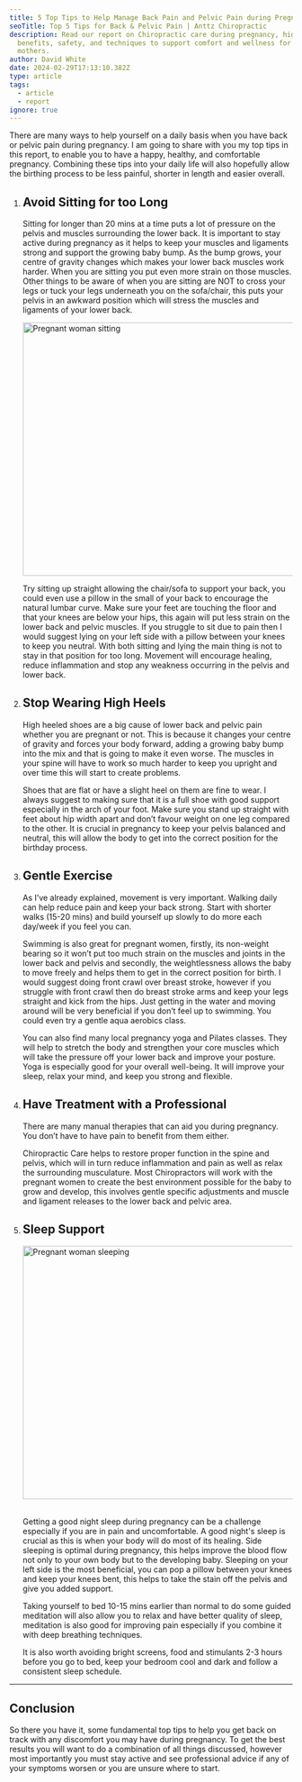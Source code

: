 ```yaml
---
title: 5 Top Tips to Help Manage Back Pain and Pelvic Pain during Pregnancy
seoTitle: Top 5 Tips for Back & Pelvic Pain | Anttz Chiropractic
description: Read our report on Chiropractic care during pregnancy, highlighting
  benefits, safety, and techniques to support comfort and wellness for expectant
  mothers.
author: David White
date: 2024-02-29T17:13:10.382Z
type: article
tags:
  - article
  - report
ignore: true
---
```

There are many ways to help yourself on a daily basis when you have back or pelvic pain during pregnancy. I am going to share with you my top tips in this report, to enable you to have a happy, healthy, and comfortable pregnancy. Combining these tips into your daily life will also hopefully allow the birthing process to be less painful, shorter in length and easier overall.

1. ## Avoid Sitting for too Long

   Sitting for longer than 20 mins at a time puts a lot of pressure on the pelvis and muscles surrounding the lower back. It is important to stay active during pregnancy as it helps to keep your muscles and ligaments strong and support the growing baby bump. As the bump grows, your centre of gravity changes which makes your lower back muscles work harder. When you are sitting you put even more strain on those muscles. Other things to be aware of when you are sitting are NOT to cross your legs or tuck your legs underneath you on the sofa/chair, this puts your pelvis in an awkward position which will stress the muscles and ligaments of your lower back.

   <img src="/_includes/static/img/pregnancy-report.webp" alt="Pregnant woman sitting" title="Pregnant woman sitting" class="Right" width="600px" height="450px" loading="lazy"/>

   Try sitting up straight allowing the chair/sofa to support your back, you could even use a pillow in the small of your back to encourage the natural lumbar curve. Make sure your feet are touching the floor and that your knees are below your hips, this again will put less strain on the lower back and pelvic muscles. If you struggle to sit due to pain then I would suggest lying on your left side with a pillow between your knees to keep you neutral. With both sitting and lying the main thing is not to stay in that position for too long. Movement will encourage healing, reduce inflammation and stop any weakness occurring in the pelvis and lower back.
2. ## Stop Wearing High Heels

   High heeled shoes are a big cause of lower back and pelvic pain whether you are pregnant or not. This is because it changes your centre of gravity and forces your body forward, adding a growing baby bump into the mix and that is going to make it even worse. The muscles in your spine will have to work so much harder to keep you upright and over time this will start to create problems.

   Shoes that are flat or have a slight heel on them are fine to wear. I always suggest to making sure that it is a full shoe with good support especially in the arch of your foot. Make sure you stand up straight with feet about hip width apart and don’t favour weight on one leg compared to the other. It is crucial in pregnancy to keep your pelvis balanced and neutral, this will allow the body to get into the correct 
   position for the birthday process.
3. ## Gentle Exercise

   As I’ve already explained, movement is very important. Walking daily can help reduce pain and keep your back strong. Start with shorter walks (15-20 mins) and build yourself up slowly to do more each day/week if you feel you can.

   Swimming is also great for pregnant women, firstly, its non-weight bearing so it won’t put too much strain on the muscles and joints in the lower back and pelvis and secondly, the weightlessness allows the baby to move freely and helps them to get in the correct position for birth. I would suggest doing front crawl over breast stroke, however if you struggle with front crawl then do breast stroke arms and keep your legs straight and kick from the hips. Just getting in the water and moving around will be very beneficial if you don’t feel up to swimming. You could even try a gentle aqua aerobics class.

   You can also find many local pregnancy yoga and Pilates classes. They will help to stretch the body and strengthen your core muscles which will take the pressure off your lower back and improve your posture. Yoga is especially good for your overall well-being. It will improve your sleep, relax your mind, and keep you strong and flexible.
4. ## Have Treatment with a Professional

   There are many manual therapies that can aid you during pregnancy. You don’t have to have pain to benefit from them either.

   Chiropractic Care helps to restore proper function in the spine and pelvis, which will in turn reduce inflammation and pain as well as relax the surrounding musculature. Most Chiropractors will work with the pregnant women to create the best environment possible for the baby to grow and develop, this involves gentle specific adjustments and muscle and ligament releases to the lower back and pelvic area.
5. ## Sleep Support

   <img src="/_includes/static/img/pregnant-sleep-support.webp" alt="Pregnant woman sleeping" title="Pregnant woman sleeping" class="Left" width="600px" height="450px" loading="lazy"/>

   \
   Getting a good night sleep during pregnancy can be a challenge especially if you are in pain and uncomfortable. A good night's sleep is crucial as this is when your body will do most of its healing. Side sleeping is optimal during pregnancy, this helps improve the blood flow not only to your own body but to the developing baby. Sleeping on your left side is the most beneficial, you can pop a pillow between your
   knees and keep your knees bent, this helps to take the stain off the pelvis and give you added support.

   Taking yourself to bed 10-15 mins earlier than normal to do some guided meditation will also allow you to relax and have better quality of sleep, meditation is also good for improving pain especially if you combine it with deep breathing techniques.

   It is also worth avoiding bright screens, food and stimulants 2-3 hours before you go to bed, keep your bedroom cool and dark and follow a consistent sleep schedule.

---

## Conclusion

So there you have it, some fundamental top tips to help you get back on track with any discomfort you may have during pregnancy. To get the best results you will want to do a combination of all things discussed, however most importantly you must stay active and see professional advice if any of your symptoms worsen or you are unsure where to start.
